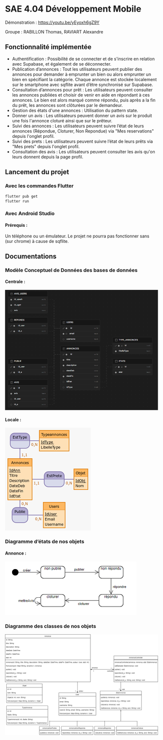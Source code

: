 # SAE 4.04 Développement Mobile

Démonstration : https://youtu.be/yEyoxh6gZ9Y

Groupe : RABILLON Thomas, RAVIART Alexandre

## Fonctionnalité implémentée

- Authentification : Possibilité de se connecter et de s'inscrire en relation avec Supabase, et également de se déconnecter.
- Publication d’annonces : Tout les utilisateurs peuvent publier des annonces pour demander à emprunter un bien ou alors emprunter un bien en spécifiant la catégorie. Chaque annonce est stockée localement sur le smartphone avec sqflite avant d’être synchronisé sur Supabase.
- Consultation d’annonces pour prêt : Les utilisateurs peuvent consulter les annonces publiées et choisir de venir en aide en répondant à ces annonces. Le bien est alors marqué comme répondu, puis après a la fin du prêt, les annonces sont clôturées par le demandeur.
- Gestion des états d'une annonces : Utilisation du pattern state.
- Donner un avis : Les utilisateurs peuvent donner un avis sur le produit une fois l'annonce cloturé ainsi que sur le prêteur.
- Suivi des annonces : Les utilisateurs peuvent suivre l’état de leurs annonces (Répondue, Cloturer, Non Repondue) via "Mes reservations" depuis l'onglet profil.
- Suivi des prets : Les utilisateurs peuvent suivre l’état de leurs prêts via "Mes prets" depuis l'onglet profil.
- Consultation des avis : Les utilisateurs peuvent consulter les avis qu'on leurs donnent depuis la page profil.

## Lancement du projet

### Avec les commandes Flutter

```
flutter pub get
flutter run
```

### Avec Android Studio

#### Prérequis :

Un téléphone ou un émulateur. Le projet ne pourra pas fonctionner sans (sur chrome) à cause de sqflite.

## Documentations

### Modèle Conceptuel de Données des bases de données

#### Centrale :

![mcd bdd centrale](./imgs_md/mcd_bd_centrale.png)

#### Locale :

![mcd bdd centrale](./imgs_md/mcd_bd_local.png)

### Diagramme d’états de nos objets

#### Annonce :

![diagramme etat annonce](./imgs_md/etat.png)

### Diagramme des classes de nos objets

![diagramme de classe](./imgs_md/diagramme_classe.png)
